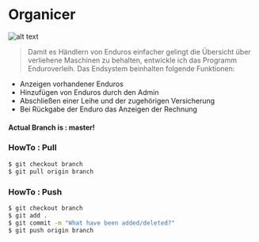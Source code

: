 # Organicer

![alt text](https://www.ambiverse.com/wp-content/uploads/2016/09/java-powered.png)

  
> Damit es Händlern von Enduros einfacher gelingt die Übersicht über verliehene Maschinen zu behalten, entwickle ich das Programm Enduroverleih. Das Endsystem beinhalten folgende Funktionen:
  - Anzeigen vorhandener Enduros
  - Hinzufügen von Enduros durch den Admin
  - Abschließen einer Leihe und der zugehörigen Versicherung
  - Bei Rückgabe der Enduro das Anzeigen der Rechnung

#### Actual Branch is : master!

### HowTo : Pull

```sh
$ git checkout branch
$ git pull origin branch
```

### HowTo : Push

```sh
$ git checkout branch
$ git add .
$ git commit -m "What have been added/deleted?"
$ git push origin branch
```
